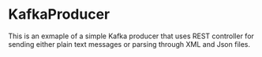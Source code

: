 # KafkaProducer

This is an exmaple of a simple Kafka producer that uses REST controller for sending either plain text messages or parsing through XML and Json files.
